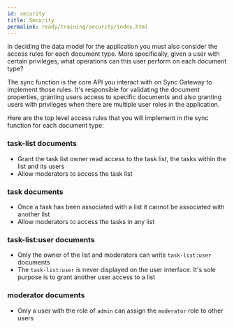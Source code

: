 ```yaml
---
id: security
title: Security
permalink: ready/training/security/index.html
---
```


In deciding the data model for the application you must also consider the access rules for each document type. More specifically, given a user with certain privileges, what operations can this user perform on each document type?

The sync function is the core API you interact with on Sync Gateway to implement those rules. It's responsible for validating the document properties, granting users access to specific documents and also granting users with privileges when there are multiple user roles in the application.

Here are the top level access rules that you will implement in the sync function for each document type:

### task-list documents

- Grant the task list owner read access to the task list, the tasks within the list and its users
- Allow moderators to access the task list

### task documents

- Once a task has been associated with a list it cannot be associated with another list
- Allow moderators to access the tasks in any list

### task-list:user documents

- Only the owner of the list and moderators can write `task-list:user` documents
- The `task-list:user` is never displayed on the user interface. It's sole purpose is to grant another user access to a list

### moderator documents

- Only a user with the role of `admin` can assign the `moderator` role to other users